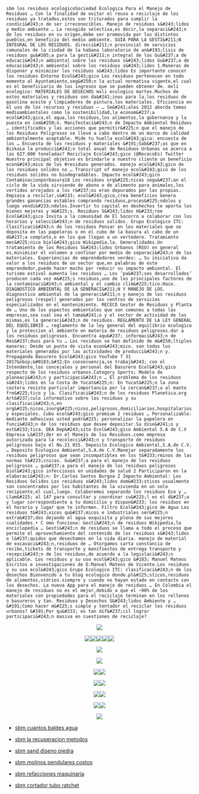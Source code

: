 
```
sbm los residuos ecologicoSociedad Ecologica Para el Manejo de Residuos … Con la finalidad de evitar el reuso o reciclaje de los residuos ya tratados,estos son triturados para cumplir la condici&#243;n de ser irreconocibles. Manejo de residuos s&#243;lidos y medio ambiente … La recogida selectiva,es decir,la separaci&#243;n de los residuos en su origen,debe ser promovida por los distintos pueblos,en beneficio del medio ambiente. GUIA PARA LA GESTI&#211;N INTEGRAL DE LOS RESIDUOS. direcci&#211;n provincial de servicios comunales de la ciudad de la habana laboratorio de an&#193;lisis de residuos gu&#205;a para la gesti&#211;n integral de los Gu&#237;a de educaci&#243;n ambiental sobre los residuos s&#243;lidos Gu&#237;a de educaci&#243;n ambiental sobre los residuos s&#243;lidos 1.Maneras de disponer y minimizar los residuos s&#243;lidos Es importante conocer los residuos Entorno Ecol&#243;gico Los residuos pertenecen en todo momento al Ayuntamiento,seg&#250;n la actual normativa vigente,el cual es el beneficiario de los ingresos que se pueden obtener de. mxli ecologico: MATERIALES DE DESECHOS mxli ecologico martes.Muchos de estos materiales y residuos son da&#241;inos para la.los residuos de gasolina aceite y limpiadores de pintura.los materiales. Eficiencia en el uso de los recursos y residuos — … Se&#241;ales 2012 aborda temas medioambientales como la sostenibilidad,la econom&#237;a ecol&#243;gica,el agua,los residuos,los alimentos,la gobernanza y la puesta en com&#250;n. Manifestaci&#243;n de Impacto Ambiental Residuos … identificados y las acciones que permitir&#225;n que el manejo de los Residuos Peligrosos se lleve a cabo dentro de un marco de calidad ambientalmente aceptable. Mide tu huella ecol&#243;gica: encuesta de los … Encuesta de los residuos y materiales &#191;Sab&#237;as que en Bizkaia la producci&#243;n total anual de Residuos Urbanos se acerca a las 627.000 toneladas? Reciclaje Ecol&#243;gico (@RececoEs) Twitter Nuestro principal objetivo es brindarle a nuestro cliente un beneficio econ&#243;mico de los #residuos generados. manejo ecol&#243;gico de los residuos solidos no … Transcript of manejo ecol&#243;gico de los residuos solidos no biodegradables. Impacto ecol&#243;gico Contaminacionporbasura18 Los residuos org&#225;nicos segu&#237;an el ciclo de la vida sirviendo de abono o de alimento para animales,los vertidos arrojados a los r&#237;os eran depurados por las propias. Empieza a reciclar,s&#233; ecol&#243;gico,crea beneficios Genera grandes ganancias estables comprando residuos,proces&#225;ndolos y luego vendi&#233;ndolos.Invertir tu capital en deshechos te aporta los bienes mejores y m&#225;s. Residuos S&#243;lidos H&#233;roe Ecol&#243;gico Invita a la comunidad de El Socorro a colaborar con los horarios y selecci&#243;n de residuos solidos. Grupo Ecologico ITC: Clasificaci&#243;n de los residuos Pensar en los materiales que se deposita en las papeleras o en el cubo de la basura al cabo de un d&#237;a completo,o en los que llegan a un vertedero. Tratamiento mec&#225;nico biol&#243;gico Wikipedia,la. Generalidades.Un tratamiento de los Residuos S&#243;lidos Urbanos (RSU) en general es,minimizar el volumen a confinar por medio de separaci&#243;n de los materiales. Experiencias de emprendedores verdes: … Su iniciativa da valor a los residuos de un sector que,en palabras de este emprendedor,puede hacer mucho por reducir su impacto ambiental. El turismo estival aumenta los residuos … Los ’pa&#237;ses desarrollados’ producen cada vez m&#225;s residuos,uno de los principales factores de la contaminaci&#243;n ambiental y el cambio clim&#225;tico.Hace. DIAGNOSTICO AMBIENTAL DE LA GENERACI&#211;N Y MANEJO DE LOS. diagnostico ambiental de la generaci&#211;n y manejo de los residuos peligrosos (respel) generados por los centros de servicios especializados en el mantenimiento. RECECO Gestor de Residuos y Planta de … Uno de los aspectos ambientales que son comunes a todas las empresas,sea cual sea el tama&#241;o y el sector de actividad de las mismas,es la generaci&#243;n de residuos. REGLAMENTO DE LA LEY GENERAL DEL EQUILIBRIO … reglamento de la ley general del equilibrio ecologico y la proteccion al ambiente en materia de residuos peligrosos.dar a los residuos peligrosos. Encuentra aqu&#237; informaci&#243;n de Res&#237;duos para tu … Los residuos se han definido de m&#250;ltiples maneras: Desde un punto de vista econ&#243;mico. son todos los materiales generados por las actividades de producci&#243;n y. Propaganda Basurero Ecol&#243;gico YouTube 7 31 2017&nbsp;&#0183;&#32;En consecuencia,se trabaj&#243; con el Intendente,los concejales y personal del Basurero Ecol&#243;gico respecto de los residuos urbanos.Category Sports; Modelo de planeaci&#243;n y participaci&#243;n … El problema de los residuos s&#243;lidos en la Costa de Yucat&#225;n: En Yucat&#225;n la zona costera reviste particular importancia por la cercan&#237;a al manto fre&#225;tico y la. Clasificaci&#243;n de los residuos Planetica.org Art&#237;culo informativo sobre los residuos y su clasificaci&#243;n,en org&#225;nicos,inorg&#225;nicos,peligrosos,domiciliarios,hospitalarios,comerciales,urbanos y especiales. Cubo ecol&#243;gico premium 2 residuos … Personalizable: mediante adhesivas usted podr&#225; personalizar la papelera en funci&#243;n de los residuos que desee depositar.Su dise&#241;o y est&#233;tica. DEA Dep&#243;sito Ecol&#243;gico Ambiental S.A de C.V Empresa L&#237;der en el Manejo de los Residuos.como empresa autorizada para la recolecci&#243;n y transporte de residuos peligrosos bajo el No.21 015. Deposito Ecologico Ambiental,S.A.de C.V. … Deposito Ecologico Ambiental,S.A.de C.V.Manejar separadamente los residuos peligrosos que sean incompatibles en los t&#233;rminos de las normas t&#233;cnicas. Gu&#237;a para el manejo de los residuos peligrosos … gu&#237;a para el manejo de los residuos peligrosos biol&#243;gico infecciosos en unidades de salud 2 Participaron en la elaboraci&#243;n: Dr.Carlos Santos Burgoa Z Impacto Ambiental: Los Residuos Solidos Los residuos s&#243;lidos dom&#233;sticos usualmente son concentrados por los habitantes de la vivienda en un solo recipiente,el cual,luego. Colaboremos separando los residuos Eco y … Llam&#225; al 147 para consultar y coordinar cu&#225;l es el d&#237;a y lugar correspondiente a tu domicilio y dispon&#233; los residuos en el horario y lugar que te informen. Filtro Ecol&#243;gico de Agua Los residuos t&#243;xicos qu&#237;micos e industriales ser&#225;n extra&#237;dos dejando el agua exquisita y plena de sus mejores cualidades.• C omo funciona: Gesti&#243;n de residuos Wikipedia,la enciclopedia … Gesti&#243;n de residuos se llama a todo el proceso que permite el aprovechamiento del contenido de los residuos s&#243;lidos o l&#237;quidos que desechamos en la vida diaria. manejo de material de excavaci&#243;n,residuos de … Otorgamos carta constancia de recibo,tickets de transporte y manifiestos de entrega transporte y recepci&#243;n de los residuos,de acuerdo a la legislaci&#243;n aplicable. Los residuos y su uso ecol&#243;gico &#183; Manuel Mateos Escritos e investigaciones de D.Manuel Mateos de Vicente.Los residuos y su uso ecol&#243;gico Grupo Ecologico ITC: clasificaci&#243;n de los desechos Bienvenido a tu blog ecologico donde.pl&#225;sticos,residuos de alimentos,vidrios.siempre y cuando no hayan estado en contacto con los desechos. La nueva App para el manejo de residuos … En Colombia el manejo de residuos no es el mejor,debido a que el ~90% de los materiales con propiedades para el reciclaje terminan en los rellenos o basureros y tan. Residuos y Desechos S&#243;lidos Ambiente y … &#191;Como hacer m&#225;s simple y tentador el reciclar los residuos urbanos? &#191;Por qu&#233; es tan dif&#237;cil lograr participaci&#243;n masiva en cuestiones de reciclaje? 
```

<div align="center">

<a href="https://es-crusher.shibang-china.com/github&k=sbm+los+residuos+ecologico"><img src="https://static.shibang-china.com/es/crusher/logo.jpg"></a>

<a href="https://es-crusher.shibang-china.com/github&k=sbm+los+residuos+ecologico"><img src="https://static.shibang-china.com/es/crusher/index.jpg"></a><a href="https://es-crusher.shibang-china.com/material.htmlgithub&k=sbm+los+residuos+ecologico"><img src="https://static.shibang-china.com/es/crusher/material.jpg"></a><a href="https://es-crusher.shibang-china.com/application.htmlgithub&k=sbm+los+residuos+ecologico"><img src="https://static.shibang-china.com/es/crusher/application.jpg"></a><a href="https://es-crusher.shibang-china.com/aboutus.htmlgithub&k=sbm+los+residuos+ecologico"><img src="https://static.shibang-china.com/es/crusher/aboutus.jpg"></a><a href="https://es-crusher.shibang-china.com/contact.htmlgithub&k=sbm+los+residuos+ecologico"><img src="https://static.shibang-china.com/es/crusher/contact.jpg"></a>

<a href="https://es-crusher.shibang-china.com/github&k=sbm+los+residuos+ecologico"><img src="https://static.shibang-china.com/es/crusher/banner.jpg"></a>

<a href="https://swt.shibang-china.com/github&k=sbm+los+residuos+ecologico"><img src="https://static.shibang-china.com/es/crusher/text.jpg"></a>

<a href="https://swt.shibang-china.com/github&k=sbm+los+residuos+ecologico"><img src="https://static.shibang-china.com/es/crusher/chat.jpg"></a><a href="https://es-crusher.shibang-china.com/contact.htmlgithub&k=sbm+los+residuos+ecologico"><img src="https://static.shibang-china.com/es/crusher/message.jpg"></a>

<a href="https://es-crusher.shibang-china.com/products/pe.htmlgithub&k=sbm+los+residuos+ecologico"><img src="https://static.shibang-china.com/es/crusher/pe.jpg"></a><a href="https://es-crusher.shibang-china.com/products/pf.htmlgithub&k=sbm+los+residuos+ecologico"><img src="https://static.shibang-china.com/es/crusher/pf.jpg"></a>

<a href="https://es-crusher.shibang-china.com/products/hpt.htmlgithub&k=sbm+los+residuos+ecologico"><img src="https://static.shibang-china.com/es/crusher/hpt.jpg"></a><a href="https://es-crusher.shibang-china.com/products/vsi.htmlgithub&k=sbm+los+residuos+ecologico"><img src="https://static.shibang-china.com/es/crusher/vsi.jpg"></a>

<a href="https://es-crusher.shibang-china.com/products/klv.htmlgithub&k=sbm+los+residuos+ecologico"><img src="https://static.shibang-china.com/es/crusher/klv.jpg"></a><a href="https://es-crusher.shibang-china.com/products/portable.htmlgithub&k=sbm+los+residuos+ecologico"><img src="https://static.shibang-china.com/es/crusher/portable.jpg"></a>

<a href="https://swt.shibang-china.com/github&k=sbm+los+residuos+ecologico"><img src="https://static.shibang-china.com/es/crusher/case.jpg"></a>

</div>


* [sbm cuantos baldes agua](sbm%20cuantos%20baldes%20agua.md)

* [sbm la recuperacion metodos](sbm%20la%20recuperacion%20metodos.md)

* [sbm sand diseno piedra](sbm%20sand%20diseno%20piedra.md)

* [sbm molinos pendulares costos](sbm%20molinos%20pendulares%20costos.md)

* [sbm refacciones maquinaria](sbm%20refacciones%20maquinaria.md)

* [sbm cortador tubo ratchet](sbm%20cortador%20tubo%20ratchet.md)